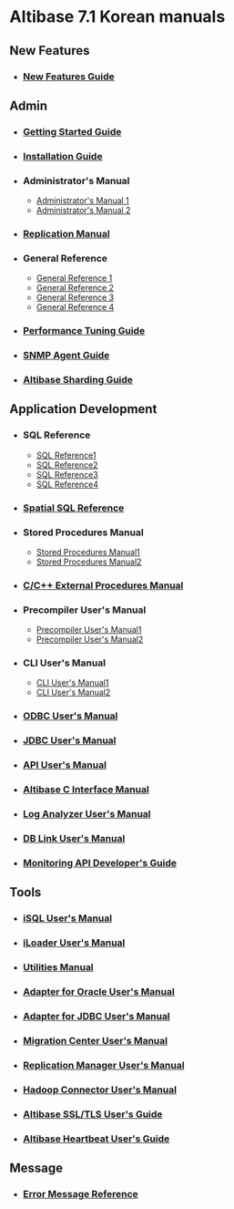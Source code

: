 # Altibase 7.1 Korean manuals

## New Features

- ### [New Features Guide](https://github.com/ALTIBASE/Documents/blob/master/Manuals/Altibase_7.1/kor/NewFeaturesGuide.md)





## Admin

- ### [Getting Started Guide](https://github.com/ALTIBASE/Documents/blob/master/Manuals/Altibase_7.1/kor/GettingStarted.md)	

- ### [Installation Guide](https://github.com/ALTIBASE/Documents/blob/master/Manuals/Altibase_7.1/kor/Installation.md)	

- ### Administrator's Manual	

  - [Administrator's Manual 1](https://github.com/ALTIBASE/Documents/blob/master/Manuals/Altibase_7.1/kor/Admin_1.md)
  - [Administrator's Manual 2](https://github.com/ALTIBASE/Documents/blob/master/Manuals/Altibase_7.1/kor/Admin_2.md)

- ### [Replication Manual](https://github.com/ALTIBASE/Documents/blob/master/Manuals/Altibase_7.1/kor/Replication.md)	

- ### General Reference	

  - [General Reference 1](https://github.com/ALTIBASE/Documents/blob/master/Manuals/Altibase_7.1/kor/GeneralReference_1.md)
  - [General Reference 2](https://github.com/ALTIBASE/Documents/blob/master/Manuals/Altibase_7.1/kor/GeneralReference_2.md) 
  - [General Reference 3](https://github.com/ALTIBASE/Documents/blob/master/Manuals/Altibase_7.1/kor/GeneralReference_3.md)
  - [General Reference 4](https://github.com/ALTIBASE/Documents/blob/master/Manuals/Altibase_7.1/kor/GeneralReference_4.md)

- ### [Performance Tuning Guide](https://github.com/ALTIBASE/Documents/blob/master/Manuals/Altibase_7.1/kor/TuningGuide.md)

- ### [SNMP Agent Guide](https://github.com/ALTIBASE/Documents/blob/master/Manuals/Altibase_7.1/kor/SNMP.md)

- ### [Altibase Sharding Guide](https://github.com/ALTIBASE/Documents/blob/master/Manuals/Altibase_7.1/kor/Sharding.md)



## Application Development

- ### SQL Reference

  - [SQL Reference1](https://github.com/ALTIBASE/Documents/blob/master/Manuals/Altibase_7.1/kor/SQL1.md)
  - [SQL Reference2](https://github.com/ALTIBASE/Documents/blob/master/Manuals/Altibase_7.1/kor/SQL2.md)
  - [SQL Reference3](https://github.com/ALTIBASE/Documents/blob/master/Manuals/Altibase_7.1/kor/SQL3.md)
  - [SQL Reference4](https://github.com/ALTIBASE/Documents/blob/master/Manuals/Altibase_7.1/kor/SQL4.md)

- ### [Spatial SQL Reference](https://github.com/ALTIBASE/Documents/blob/master/Manuals/Altibase_7.1/kor/SpatialSQL.md)	

- ### Stored Procedures Manual	

  - [Stored Procedures Manual1](https://github.com/ALTIBASE/Documents/blob/master/Manuals/Altibase_7.1/kor/StoredProcedure1.md)
  - [Stored Procedures Manual2](https://github.com/ALTIBASE/Documents/blob/master/Manuals/Altibase_7.1/kor/StoredProcedure2.md)

- ### [C/C++ External Procedures Manual](https://github.com/ALTIBASE/Documents/blob/master/Manuals/Altibase_7.1/kor/ExternalProcedure.md)

- ### Precompiler User's Manual

  - [Precompiler User's Manual1](https://github.com/ALTIBASE/Documents/blob/master/Manuals/Altibase_7.1/kor/Precompiler_1.md)
  - [Precompiler User's Manual2](https://github.com/ALTIBASE/Documents/blob/master/Manuals/Altibase_7.1/kor/Precompiler_2.md)

- ### CLI User's Manual

  - [CLI User's Manual1](https://github.com/ALTIBASE/Documents/blob/master/Manuals/Altibase_7.1/kor/CLI_1.md)
  - [CLI User's Manual2](https://github.com/ALTIBASE/Documents/blob/master/Manuals/Altibase_7.1/kor/CLI_2.md)

- ### [ODBC User's Manual](https://github.com/ALTIBASE/Documents/blob/master/Manuals/Altibase_7.1/kor/ODBCDriver.md)

- ### [JDBC User's Manual](https://github.com/ALTIBASE/Documents/blob/master/Manuals/Altibase_7.1/kor/JDBC.md)

- ### [API User's Manual](https://github.com/ALTIBASE/Documents/blob/master/Manuals/Altibase_7.1/kor/API.md)

- ### [Altibase C Interface Manual](https://github.com/ALTIBASE/Documents/blob/master/Manuals/Altibase_7.1/kor/ACI.md)

- ### [Log Analyzer User's Manual](https://github.com/ALTIBASE/Documents/blob/master/Manuals/Altibase_7.1/kor/LogAnalyzer.md)

- ### [DB Link User's Manual](https://github.com/ALTIBASE/Documents/blob/master/Manuals/Altibase_7.1/kor/DBLink.md)

- ### [Monitoring API Developer's Guide](https://github.com/ALTIBASE/Documents/blob/master/Manuals/Altibase_7.1/kor/MonitorAPI.md)

## Tools

- ### [iSQL User's Manual](https://github.com/ALTIBASE/Documents/blob/master/Manuals/Altibase_7.1/kor/iSQL.md)

- ### [iLoader User's Manual](https://github.com/ALTIBASE/Documents/blob/master/Manuals/Altibase_7.1/kor/iLoader.md)

- ### [Utilities Manual](https://github.com/ALTIBASE/Documents/blob/master/Manuals/Altibase_7.1/kor/Utilities.md)

- ### [Adapter for Oracle User's Manual](https://github.com/ALTIBASE/Documents/blob/master/Manuals/Altibase_7.1/kor/OraAdapter.md)

- ### [Adapter for JDBC User's Manual](https://github.com/ALTIBASE/Documents/blob/master/Manuals/Altibase_7.1/kor/JdbcAdapter.md)

- ### [Migration Center User's Manual](https://github.com/ALTIBASE/Documents/blob/master/Manuals/Altibase_7.1/kor/MigrationCenter.md)

- ### [Replication Manager User's Manual](https://github.com/ALTIBASE/Documents/blob/master/Manuals/Altibase_7.1/kor/ReplicationManager.md)

- ### [Hadoop Connector User's Manual](https://github.com/ALTIBASE/Documents/blob/master/Manuals/Altibase_7.1/kor/HadoopConnector.md)	

- ### [Altibase SSL/TLS User's Guide](https://github.com/ALTIBASE/Documents/blob/master/Manuals/Altibase_7.1/kor/SSL.md)	

- ### [Altibase Heartbeat User's Guide](https://github.com/ALTIBASE/Documents/blob/master/Manuals/Altibase_7.1/kor/Heartbeat.md)	

## Message

- ### [Error Message Reference](https://github.com/ALTIBASE/Documents/blob/master/Manuals/Altibase_7.1/kor/ErrorMessage.md)






